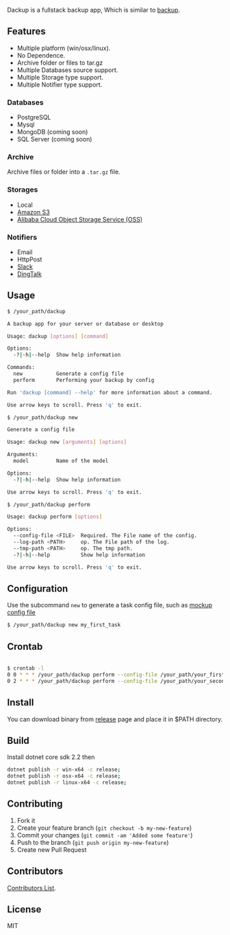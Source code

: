 Dackup is a fullstack backup app, Which is similar to [backup](https://github.com/backup/backup).

## Features

- Multiple platform (win/osx/linux).
- No Dependence.
- Archive folder or files to tar.gz
- Multiple Databases source support.
- Multiple Storage type support.
- Multiple Notifier type support.

### Databases

- PostgreSQL
- Mysql
- MongoDB (coming soon)
- SQL Server (coming soon)

### Archive

Archive files or folder into a `.tar.gz` file.

### Storages

- Local
- [Amazon S3](https://aws.amazon.com/s3)
- [Alibaba Cloud Object Storage Service (OSS)](https://www.alibabacloud.com/product/oss)

### Notifiers

- Email
- HttpPost
- [Slack](https://slack.com/)
- [DingTalk](https://www.dingtalk.com/)

## Usage

```bash
$ /your_path/dackup

A backup app for your server or database or desktop

Usage: dackup [options] [command]

Options:
  -?|-h|--help  Show help information

Commands:
  new           Generate a config file
  perform       Performing your backup by config

Run 'dackup [command] --help' for more information about a command.

Use arrow keys to scroll. Press 'q' to exit.
```

```bash
$ /your_path/dackup new

Generate a config file

Usage: dackup new [arguments] [options]

Arguments:
  model         Name of the model

Options:
  -?|-h|--help  Show help information

Use arrow keys to scroll. Press 'q' to exit.
```

```bash
$ /your_path/dackup perform

Usage: dackup perform [options]

Options:
  --config-file <FILE>  Required. The File name of the config.
  --log-path <PATH>     op. The File path of the log.
  --tmp-path <PATH>     op. The tmp path.
  -?|-h|--help          Show help information

Use arrow keys to scroll. Press 'q' to exit.

```

## Configuration

Use the subcommand ``` new ``` to generate a task config file, such as [mockup config file](https://github.com/huobazi/dackup/blob/master/perform-config-mockup.config)

```bash
$ /your_path/dackup new my_first_task
```

## Crontab

```bash

$ crontab -l
0 0 * * * /your_path/dackup perform --config-file /your_path/your_first_task.config --tmp-path /your_tmp_path/first --log-path /your_log_path
0 2 * * * /your_path/dackup perform --config-file /your_path/your_second_task.config --tmp-path /your_tmp_path/second --log-path /your_log_path

```

## Install

You can download binary from [release](https://github.com/huobazi/dackup/releases) page and place it in $PATH directory.

## Build

Install dotnet core sdk 2.2 then

```bash
dotnet publish -r win-x64 -c release;
dotnet publish -r osx-x64 -c release;
dotnet publish -r linux-x64 -c release;
```

## Contributing

1. Fork it
2. Create your feature branch (`git checkout -b my-new-feature`)
3. Commit your changes (`git commit -am 'Added some feature'`)
4. Push to the branch (`git push origin my-new-feature`)
5. Create new Pull Request

## Contributors

[Contributors List](https://github.com/huobazi/dackup/graphs/contributors).

## License

MIT